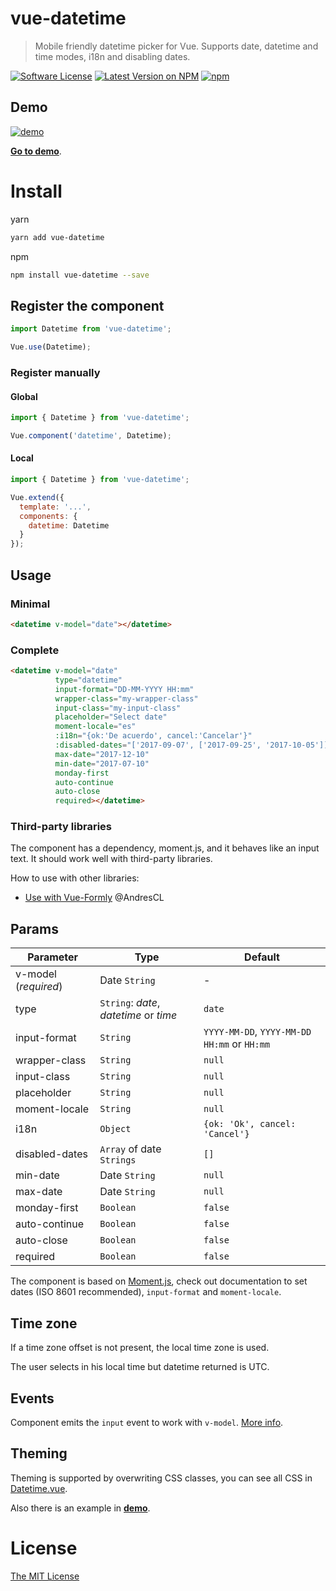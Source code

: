 # vue-datetime
> Mobile friendly datetime picker for Vue. Supports date, datetime and time modes, i18n and disabling dates.

[![Software License](https://img.shields.io/badge/license-MIT-brightgreen.svg?style=flat-square)](LICENSE.md)
[![Latest Version on NPM](https://img.shields.io/npm/v/vue-datetime.svg?style=flat-square)](https://npmjs.com/package/vue-datetime)
[![npm](https://img.shields.io/npm/dt/vue-datetime.svg?style=flat-square)](https://www.npmjs.com/package/vue-datetime)

## Demo

[![demo](https://raw.githubusercontent.com/mariomka/vue-datetime/master/docs/demo.gif)](http://mariomka.github.io/vue-datetime)

**[Go to demo](http://mariomka.github.io/vue-datetime)**.

# Install

yarn

```bash
yarn add vue-datetime
```

npm

```bash
npm install vue-datetime --save
```

## Register the component

```js
import Datetime from 'vue-datetime';

Vue.use(Datetime);
```

### Register manually

#### Global

```js
import { Datetime } from 'vue-datetime';

Vue.component('datetime', Datetime);
```

#### Local

```js
import { Datetime } from 'vue-datetime';

Vue.extend({
  template: '...',
  components: {
    datetime: Datetime
  }
});
```

## Usage

### Minimal

```html
<datetime v-model="date"></datetime>
```

### Complete

```html
<datetime v-model="date"
          type="datetime"
          input-format="DD-MM-YYYY HH:mm"
          wrapper-class="my-wrapper-class"
          input-class="my-input-class"
          placeholder="Select date"
          moment-locale="es"
          :i18n="{ok:'De acuerdo', cancel:'Cancelar'}"
          :disabled-dates="['2017-09-07', ['2017-09-25', '2017-10-05']]"
          max-date="2017-12-10"
          min-date="2017-07-10"
          monday-first
          auto-continue
          auto-close
          required></datetime>
```

### Third-party libraries

The component has a dependency, moment.js, and it behaves like an input text. It should work well with third-party libraries.

How to use with other libraries:

- [Use with Vue-Formly](https://gist.github.com/AndresCL/2e45360643a1858883616d349e0a9171) @AndresCL

## Params

Parameter | Type | Default
--------- | ---- | ------
v-model (*required*) | Date `String` | -
type | `String`: *date*, *datetime* or *time* | `date`
input-format | `String` | `YYYY-MM-DD`, `YYYY-MM-DD HH:mm` or `HH:mm`
wrapper-class | `String` | `null`
input-class | `String` | `null`
placeholder | `String` | `null`
moment-locale | `String` | `null`
i18n | `Object` | `{ok: 'Ok', cancel: 'Cancel'}`
disabled-dates | `Array` of date `Strings` | `[]`
min-date | Date `String` | `null`
max-date | Date `String` | `null`
monday-first | `Boolean` | `false`
auto-continue | `Boolean` | `false`
auto-close | `Boolean` | `false`
required | `Boolean` | `false`

The component is based on [Moment.js](https://momentjs.com), check out documentation to set dates (ISO 8601 recommended), `input-format` and `moment-locale`.

## Time zone

If a time zone offset is not present, the local time zone is used.

The user selects in his local time but datetime returned is UTC.

## Events

Component emits the `input` event to work with `v-model`. [More info](https://vuejs.org/v2/guide/components.html#Form-Input-Components-using-Custom-Events).

## Theming

Theming is supported by overwriting CSS classes, you can see all CSS in [Datetime.vue](src/Datetime.vue).

Also there is an example in **[demo](http://mariomka.github.io/vue-datetime)**.

# License

[The MIT License](http://opensource.org/licenses/MIT)
